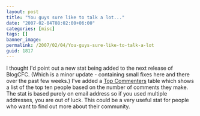 ```yaml
---
layout: post
title: "You guys sure like to talk a lot..."
date: "2007-02-04T08:02:00+06:00"
categories: [misc]
tags: []
banner_image: 
permalink: /2007/02/04/You-guys-sure-like-to-talk-a-lot
guid: 1817
---
```


I thought I'd point out a new stat being added to the next release of BlogCFC. (Which is a minor update - containing small fixes here and there over the past few weeks.) I've added a <a href="http://ray.camdenfamily.com/stats.cfm#topcommenters">Top Commenters</a> table which shows a list of the top ten people based on the number of comments they make. The stat is based purely on email address so if you used multiple addresses, you are out of luck. This could be a very useful stat for people who want to find out more about their community.